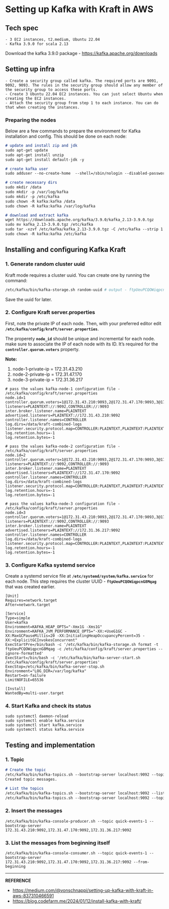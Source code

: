 # Setting up Kafka with Kraft in AWS

## Tech spec

    - 3 EC2 instances, t2.medium, Ubuntu 22.04
    - Kafka 3.9.0 for scala 2.13

Download the kafka 3.9.0 package - https://kafka.apache.org/downloads

## Setting up infra

    - Create a security group called kafka. The required ports are 9091, 9092, 9093. The rules in the security group should allow any member of the security group to access these ports.
    - Create 3 Ubuntu 22.04 EC2 instances. You can just select Ubuntu when creating the EC2 instances.
    - Attach the security group from step 1 to each instance. You can do that when creating the instances.

### Preparing the nodes

Below are a few commands to prepare the environment for Kafka installation and config. This should be done on each node:
```md
# update and install zip and jdk
sudo apt-get update
sudo apt-get install unzip
sudo apt-get install default-jdk -y

# create kafka user
sudo adduser --no-create-home  --shell=/sbin/nologin --disabled-password --disabled-login --gecos "" kafka

# create necessary dirs
sudo mkdir /data
sudo mkdir -p /var/log/kafka
sudo mkdir -p /etc/kafka
sudo chown -R kafka:kafka /data
sudo chown -R kafka:kafka /var/log/kafka

# download and extract kafka
wget https://downloads.apache.org/kafka/3.9.0/kafka_2.13-3.9.0.tgz
sudo mv kafka_2.13-3.9.0.tgz /etc/kafka
sudo tar -xzvf /etc/kafka/kafka_2.13-3.9.0.tgz -C /etc/kafka --strip 1
sudo chown -R kafka:kafka /etc/kafka
```
## Installing and configuring Kafka Kraft
### 1. Generate random cluster uuid
Kraft mode requires a cluster uuid. You can create one by running the command:
```sh
/etc/kafka/bin/kafka-storage.sh random-uuid # output - ftpUeuPCQOWiqpcnG8Mqag
```
Save the uuid for later.

### 2. Configure Kraft server.properties
First, note the private IP of each node. Then, with your preferred editor edit **`/etc/kafka/config/kraft/server.properties`**.

The properety **`node_id`** should be unique and incremental for each node. make sure to associate the IP of each node with its ID. It’s required for the **`controller.quorum.voters`** property.

**Note:**
1) node-1-private-ip = 172.31.43.210
2) node-2-private-ip = 172.31.47.170
3) node-3-private-ip = 172.31.36.217

```properties
# pass the values kafka-node-1 configuration file - /etc/kafka/config/kraft/server.properties
node.id=1
controller.quorum.voters=1@172.31.43.210:9093,2@172.31.47.170:9093,3@172.31.36.217:9093
listeners=PLAINTEXT://:9092,CONTROLLER://:9093
inter.broker.listener.name=PLAINTEXT
advertised.listeners=PLAINTEXT://172.31.43.210:9092
controller.listener.names=CONTROLLER
log.dirs=/data/kraft-combined-logs
listener.security.protocol.map=CONTROLLER:PLAINTEXT,PLAINTEXT:PLAINTEXT,SSL:SSL,SASL_PLAINTEXT:SASL_PLAINTEXT,SASL_SSL:SASL_SSL
log.retention.hours=-1
log.retention.bytes=-1
```
```properties
# pass the values kafka-node-2 configuration file - /etc/kafka/config/kraft/server.properties
node.id=2
controller.quorum.voters=1@172.31.43.210:9093,2@172.31.47.170:9093,3@172.31.36.217:9093
listeners=PLAINTEXT://:9092,CONTROLLER://:9093
inter.broker.listener.name=PLAINTEXT
advertised.listeners=PLAINTEXT://172.31.47.170:9092
controller.listener.names=CONTROLLER
log.dirs=/data/kraft-combined-logs
listener.security.protocol.map=CONTROLLER:PLAINTEXT,PLAINTEXT:PLAINTEXT,SSL:SSL,SASL_PLAINTEXT:SASL_PLAINTEXT,SASL_SSL:SASL_SSL
log.retention.hours=-1
log.retention.bytes=-1
```
```properties
# pass the values kafka-node-3 configuration file - /etc/kafka/config/kraft/server.properties
node.id=3
controller.quorum.voters=1@172.31.43.210:9093,2@172.31.47.170:9093,3@172.31.36.217:9093
listeners=PLAINTEXT://:9092,CONTROLLER://:9093
inter.broker.listener.name=PLAINTEXT
advertised.listeners=PLAINTEXT://172.31.36.217:9092
controller.listener.names=CONTROLLER
log.dirs=/data/kraft-combined-logs
listener.security.protocol.map=CONTROLLER:PLAINTEXT,PLAINTEXT:PLAINTEXT,SSL:SSL,SASL_PLAINTEXT:SASL_PLAINTEXT,SASL_SSL:SASL_SSL
log.retention.hours=-1
log.retention.bytes=-1
```
### 3. Configure Kafka systemd service

Create a systemd service file at **`/etc/systemd/system/kafka.service`** for each node. This step requires the cluster UUID - **`ftpUeuPCQOWiqpcnG8Mqag`** that was created earlier.
```service
[Unit]
Requires=network.target
After=network.target

[Service]
Type=simple
User=kafka
Environment=KAFKA_HEAP_OPTS="-Xmx1G -Xms1G"
Environment=KAFKA_JVM_PERFORMANCE_OPTS="-XX:+UseG1GC -XX:MaxGCPauseMillis=20 -XX:InitiatingHeapOccupancyPercent=35 -XX:+ExplicitGCInvokesConcurrent"
ExecStartPre=/bin/bash -c '/etc/kafka/bin/kafka-storage.sh format -t ftpUeuPCQOWiqpcnG8Mqag -c /etc/kafka/config/kraft/server.properties --ignore-formatted'
ExecStart=/bin/bash -c '/etc/kafka/bin/kafka-server-start.sh /etc/kafka/config/kraft/server.properties'
ExecStop=/etc/kafka/bin/kafka-server-stop.sh
Environment="LOG_DIR=/var/log/kafka"
Restart=on-failure
LimitNOFILE=65536

[Install]
WantedBy=multi-user.target
```

### 4. Start Kafka and check its status
```
sudo systemctl daemon-reload
sudo systemctl enable kafka.service
sudo systemctl start kafka.service
sudo systemctl status kafka.service
```
## Testing and implementation
### 1. Topic
```md
# Create the topic
/etc/kafka/bin/kafka-topics.sh --bootstrap-server localhost:9092 --topic quick-events-1 --create --partitions 2 --replication-factor 2
Created topic messages.

# List the topics
/etc/kafka/bin/kafka-topics.sh --bootstrap-server localhost:9092 --list
/etc/kafka/bin/kafka-topics.sh --bootstrap-server localhost:9092 --topic quick-events-1 --list
```
### 2. Insert the messages
```
/etc/kafka/bin/kafka-console-producer.sh --topic quick-events-1 --bootstrap-server 172.31.43.210:9092,172.31.47.170:9092,172.31.36.217:9092
```
### 3. List the messages from beginning itself
```
/etc/kafka/bin/kafka-console-consumer.sh --topic quick-events-1 --bootstrap-server  172.31.43.210:9092,172.31.47.170:9092,172.31.36.217:9092 --from-beginning
```

---

**REFERENCE** 
- https://medium.com/@vonschnappi/setting-up-kafka-with-kraft-in-aws-837310466591
- https://blog.codefarm.me/2024/01/12/install-kafka-with-kraft/

